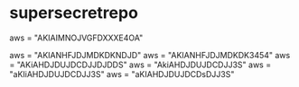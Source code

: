 # supersecretrepo
 aws = "AKIAIMNOJVGFDXXXE4OA"
 
 aws = "AKIANHFJDJMDKDKNDJD"
 aws = "AKIANHFJDJMDKDK3454"
 aws = "AKiAHDJDUJDCDJJDJDDS"
  aws = "AkiAHDJDUJDCDJJ3S"
  aws = "aKIiAHDJDUJDCDJJ3S"
  aws = "aKIAHDJDUJDCDsDJJ3S"

